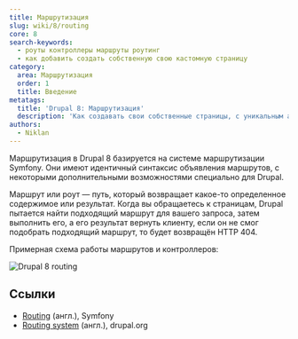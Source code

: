 ```yaml
---
title: Маршрутизация
slug: wiki/8/routing
core: 8
search-keywords:
  - роуты контроллеры маршруты роутинг
  - как добавить создать собственную свою кастомную страницу
category:
  area: Маршрутизация
  order: 1
  title: Введение
metatags:
  title: 'Drupal 8: Маршрутизация'
  description: 'Как создавать свои собственные страницы, с уникальным адресом, требованиями и поведением.'
authors:
  - Niklan
---
```


Маршрутизация в Drupal 8 базируется на системе маршрутизации Symfony. Они имеют идентичный синтаксис объявления маршрутов, с некоторыми дополнительными возможностями специально для Drupal.

Маршрут или роут — путь, который возвращает какое-то определенное содержимое или результат. Когда вы обращаетесь к страницам, Drupal пытается найти подходящий маршрут для вашего запроса, затем выполнить его, а его результат вернуть клиенту, если он не смог подобрать подходящий маршрут, то будет возвращён HTTP 404.

Примерная схема работы маршрутов и контроллеров:

![Drupal 8 routing](https://www.drupal.org/files/Drupal8Routing.png)

## Ссылки

- [Routing](https://symfony.com/doc/current/routing.html) (англ.), Symfony
- [Routing system](https://www.drupal.org/docs/8/api/routing-system) (англ.), drupal.org
